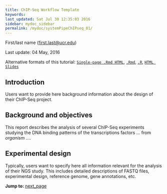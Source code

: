 ```yaml
---
title: ChIP-Seq Workflow Template 
keywords: 
last_updated: Sat Jul 30 12:35:03 2016
sidebar: mydoc_sidebar
permalink: /mydoc/systemPipeChIPseq_01/
---
```

First/last name (first.last@ucr.edu)

Last update: 04 May, 2016 

Alternative formats of this tutorial:
[`Single-page .Rmd HTML`](https://htmlpreview.github.io/?https://github.com/tgirke/GEN242/blob/master/vignettes/12_ChIPseqWorkflow/systemPipeChIPseq.html),
[`.Rmd`](https://raw.githubusercontent.com/tgirke/GEN242/master/vignettes/12_ChIPseqWorkflow/systemPipeChIPseq.Rmd),
[`.R`](https://raw.githubusercontent.com/tgirke/GEN242/master/vignettes/12_ChIPseqWorkflow/systemPipeChIPseq.R),
[`HTML Slides`](https://docs.google.com/presentation/d/11qMRvkBITydUE49zOFvrGTbBaOmOlA_tXeYMlI3tu9g/edit?usp=sharing)

## Introduction

Users want to provide here background information about the design of their ChIP-Seq project.

## Background and objectives

This report describes the analysis of several ChIP-Seq experiments
studying the DNA binding patterns of the transcriptions factors ... from
*organism* ....

## Experimental design

Typically, users want to specify here all information relevant for the
analysis of their NGS study. This includes detailed descriptions of
FASTQ files, experimental design, reference genome, gene annotations,
etc.

<div class="tags">
<b>Jump to: </b>
<a href="../../mydoc/systemPipeChIPseq_02/" class="btn btn-default navbar-btn cursorNorm" role="button">next_page</a>
</div>
